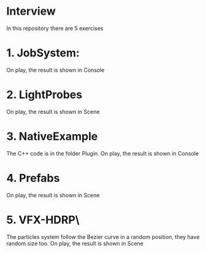 # Interview
In this repository there are 5 exercises 

# 1. JobSystem: 
On play, the result is shown in Console

# 2. LightProbes
On play, the result is shown in Scene

# 3. NativeExample
The C++ code is in the folder Plugin. On play, the result is shown in Console

# 4. Prefabs
On play, the result is shown in Scene

# 5. VFX-HDRP\
The particles system follow the Bezier curve in a random position, they have random size too. On play, the result is shown in Scene

